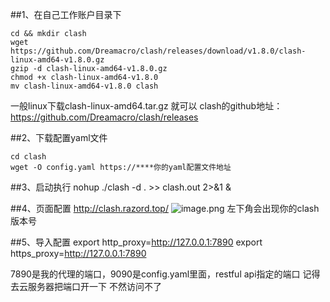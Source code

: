 ##1、在自己工作账户目录下
```
cd && mkdir clash
wget https://github.com/Dreamacro/clash/releases/download/v1.8.0/clash-linux-amd64-v1.8.0.gz
gzip -d clash-linux-amd64-v1.8.0.gz
chmod +x clash-linux-amd64-v1.8.0
mv clash-linux-amd64-v1.8.0 clash
```
一般linux下载clash-linux-amd64.tar.gz 就可以
clash的github地址：https://github.com/Dreamacro/clash/releases

##2、下载配置yaml文件
```
cd clash
wget -O config.yaml https://****你的yaml配置文件地址 
```

##3、启动执行
nohup ./clash -d . >> clash.out 2>&1 &

##4、页面配置
http://clash.razord.top/
![image.png](https://upload-images.jianshu.io/upload_images/15108341-df72964466ac303d.png?imageMogr2/auto-orient/strip%7CimageView2/2/w/1240)
左下角会出现你的clash版本号

##5、导入配置
export http_proxy=http://127.0.0.1:7890
export https_proxy=http://127.0.0.1:7890

7890是我的代理的端口，9090是config.yaml里面，restful api指定的端口
记得去云服务器把端口开一下 不然访问不了
